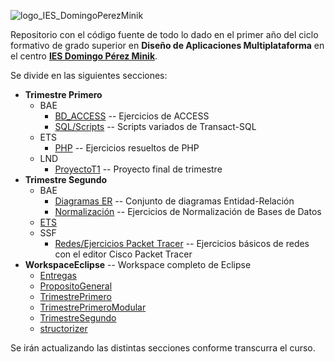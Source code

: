 ![logo_IES_DomingoPerezMinik](https://user-images.githubusercontent.com/3464624/74527346-52cc7b80-4f1d-11ea-9341-86e5707e6377.jpg)

Repositorio con el código fuente de todo lo dado en el primer año del ciclo formativo de grado superior en **Diseño de Aplicaciones Multiplataforma** en el centro **[IES Domingo Pérez Minik](https://www.iesdomingoperezminik.es/wordpress/)**. 

Se divide en las siguientes secciones:

* **Trimestre Primero**
   * BAE
      * [BD_ACCESS](https://github.com/CrmPrograming/PrimeroDAM/tree/master/TrimestrePrimero/BAE/BD_Access) -- Ejercicios de ACCESS
      * [SQL/Scripts](https://github.com/CrmPrograming/PrimeroDAM/tree/master/TrimestrePrimero/BAE/SQL/Scripts) -- Scripts variados de Transact-SQL
   * ETS
      * [PHP](https://github.com/CrmPrograming/PrimeroDAM/tree/master/TrimestrePrimero/ETS/PHP) -- Ejercicios resueltos de PHP
   * LND
      * [ProyectoT1](https://github.com/CrmPrograming/PrimeroDAM/tree/master/TrimestrePrimero/LND/ProyectoT1) -- Proyecto final de trimestre
* **Trimestre Segundo**
   * BAE
      * [Diagramas ER](https://github.com/CrmPrograming/PrimeroDAM/tree/master/TrimestreSegundo/BAE/Diagramas%20ER) -- Conjunto de diagramas Entidad-Relación
      * [Normalización](https://github.com/CrmPrograming/PrimeroDAM/tree/master/TrimestreSegundo/BAE/Normalizaci%C3%B3n) -- Ejercicios de Normalización de Bases de Datos
   * [ETS](https://github.com/CrmPrograming/PrimeroDAM/tree/master/TrimestreSegundo/ETS)
   * SSF
      * [Redes/Ejercicios Packet Tracer](https://github.com/CrmPrograming/PrimeroDAM/tree/master/TrimestreSegundo/SSF/Redes/Ejercicios%20Packet%20Tracer) -- Ejercicios básicos de redes con el editor Cisco Packet Tracer
* **WorkspaceEclipse** -- Workspace completo de Eclipse
   * [Entregas](https://github.com/CrmPrograming/PrimeroDAM/tree/master/WorkspaceEclipse/Entregas/src)
   * [PropositoGeneral](https://github.com/CrmPrograming/PrimeroDAM/tree/master/WorkspaceEclipse/PropositoGeneral/src)
   * [TrimestrePrimero](https://github.com/CrmPrograming/PrimeroDAM/tree/master/WorkspaceEclipse/TrimestrePrimero)
   * [TrimestrePrimeroModular](https://github.com/CrmPrograming/PrimeroDAM/tree/master/WorkspaceEclipse/TrimestrePrimeroModular)
   * [TrimestreSegundo](https://github.com/CrmPrograming/PrimeroDAM/tree/master/WorkspaceEclipse/TrimestreSegundo/src/github/crmprograming/primerodam/trimestresegundo)
   * [structorizer](https://github.com/CrmPrograming/PrimeroDAM/tree/master/WorkspaceEclipse/structorizer)

Se irán actualizando las distintas secciones conforme transcurra el curso.

